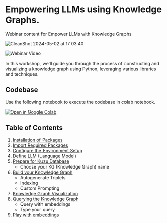 # Empowering LLMs using Knowledge Graphs.
Webinar content for Empower LLMs with Knowledge Graphs

![CleanShot 2024-05-02 at 17 03 40](https://github.com/goodrahstar/rag_llm_kg/assets/5167126/eca5c35b-a39e-46f2-9949-734904313042)

![Webinar Video](https://www.youtube.com/watch?v=5XTshvMd3Rk)

In this workshop, we'll guide you through the process of constructing and visualizing a knowledge graph using Python, leveraging various libraries and techniques.

## Codebase
Use the following notebook to execute the codebase in colab notebook.

<a href="https://colab.research.google.com/github/goodrahstar/rag_llm_kg/blob/main/RAG with KG.ipynb" target="_parent">
  <img src="https://colab.research.google.com/assets/colab-badge.svg" alt="Open in Google Colab" title="Open in Colab">
</a>

## Table of Contents

1. [Installation of Packages](#installation)
2. [Import Required Packages](#import)
3. [Configure the Environment Setup](#environment)
4. [Define LLM (Language Model)](#llm)
5. [Prepare for Kuzu Database](#kuzu)
    - Choose your KG (Knowledge Graph) name
6. [Build your Knowledge Graph](#build)
    - Autogenerate Triplets
    - Indexing
    - Custom Prompting
7. [Knowledge Graph Visualization](#visualization)
8. [Querying the Knowledge Graph](#querying)
    - Query with embeddings
    - Type your query
9. [Play with embeddings](#emb)
  
   

